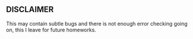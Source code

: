 ## DISCLAIMER
This may contain subtle bugs and there is not enough error checking going on,
this I leave for future homeworks.
